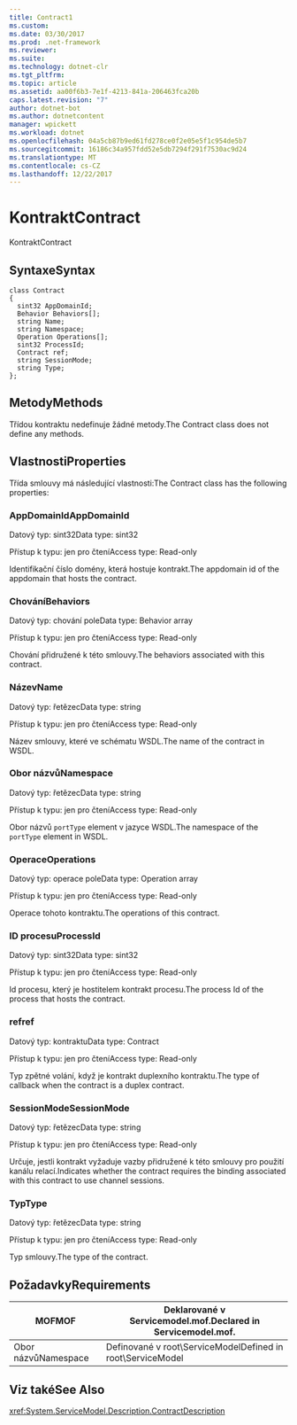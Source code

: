 ```yaml
---
title: Contract1
ms.custom: 
ms.date: 03/30/2017
ms.prod: .net-framework
ms.reviewer: 
ms.suite: 
ms.technology: dotnet-clr
ms.tgt_pltfrm: 
ms.topic: article
ms.assetid: aa00f6b3-7e1f-4213-841a-206463fca20b
caps.latest.revision: "7"
author: dotnet-bot
ms.author: dotnetcontent
manager: wpickett
ms.workload: dotnet
ms.openlocfilehash: 04a5cb87b9ed61fd278ce0f2e05e5f1c954de5b7
ms.sourcegitcommit: 16186c34a957fdd52e5db7294f291f7530ac9d24
ms.translationtype: MT
ms.contentlocale: cs-CZ
ms.lasthandoff: 12/22/2017
---
```

# <a name="contract"></a><span data-ttu-id="449b9-102">Kontrakt</span><span class="sxs-lookup"><span data-stu-id="449b9-102">Contract</span></span>
<span data-ttu-id="449b9-103">Kontrakt</span><span class="sxs-lookup"><span data-stu-id="449b9-103">Contract</span></span>  
  
## <a name="syntax"></a><span data-ttu-id="449b9-104">Syntaxe</span><span class="sxs-lookup"><span data-stu-id="449b9-104">Syntax</span></span>  
  
```  
class Contract  
{  
  sint32 AppDomainId;  
  Behavior Behaviors[];  
  string Name;  
  string Namespace;  
  Operation Operations[];  
  sint32 ProcessId;  
  Contract ref;  
  string SessionMode;  
  string Type;  
};  
```  
  
## <a name="methods"></a><span data-ttu-id="449b9-105">Metody</span><span class="sxs-lookup"><span data-stu-id="449b9-105">Methods</span></span>  
 <span data-ttu-id="449b9-106">Třídou kontraktu nedefinuje žádné metody.</span><span class="sxs-lookup"><span data-stu-id="449b9-106">The Contract class does not define any methods.</span></span>  
  
## <a name="properties"></a><span data-ttu-id="449b9-107">Vlastnosti</span><span class="sxs-lookup"><span data-stu-id="449b9-107">Properties</span></span>  
 <span data-ttu-id="449b9-108">Třída smlouvy má následující vlastnosti:</span><span class="sxs-lookup"><span data-stu-id="449b9-108">The Contract class has the following properties:</span></span>  
  
### <a name="appdomainid"></a><span data-ttu-id="449b9-109">AppDomainId</span><span class="sxs-lookup"><span data-stu-id="449b9-109">AppDomainId</span></span>  
 <span data-ttu-id="449b9-110">Datový typ: sint32</span><span class="sxs-lookup"><span data-stu-id="449b9-110">Data type: sint32</span></span>  
  
 <span data-ttu-id="449b9-111">Přístup k typu: jen pro čtení</span><span class="sxs-lookup"><span data-stu-id="449b9-111">Access type: Read-only</span></span>  
  
 <span data-ttu-id="449b9-112">Identifikační číslo domény, která hostuje kontrakt.</span><span class="sxs-lookup"><span data-stu-id="449b9-112">The appdomain id of the appdomain that hosts the contract.</span></span>  
  
### <a name="behaviors"></a><span data-ttu-id="449b9-113">Chování</span><span class="sxs-lookup"><span data-stu-id="449b9-113">Behaviors</span></span>  
 <span data-ttu-id="449b9-114">Datový typ: chování pole</span><span class="sxs-lookup"><span data-stu-id="449b9-114">Data type: Behavior array</span></span>  
  
 <span data-ttu-id="449b9-115">Přístup k typu: jen pro čtení</span><span class="sxs-lookup"><span data-stu-id="449b9-115">Access type: Read-only</span></span>  
  
 <span data-ttu-id="449b9-116">Chování přidružené k této smlouvy.</span><span class="sxs-lookup"><span data-stu-id="449b9-116">The behaviors associated with this contract.</span></span>  
  
### <a name="name"></a><span data-ttu-id="449b9-117">Název</span><span class="sxs-lookup"><span data-stu-id="449b9-117">Name</span></span>  
 <span data-ttu-id="449b9-118">Datový typ: řetězec</span><span class="sxs-lookup"><span data-stu-id="449b9-118">Data type: string</span></span>  
  
 <span data-ttu-id="449b9-119">Přístup k typu: jen pro čtení</span><span class="sxs-lookup"><span data-stu-id="449b9-119">Access type: Read-only</span></span>  
  
 <span data-ttu-id="449b9-120">Název smlouvy, které ve schématu WSDL.</span><span class="sxs-lookup"><span data-stu-id="449b9-120">The name of the contract in WSDL.</span></span>  
  
### <a name="namespace"></a><span data-ttu-id="449b9-121">Obor názvů</span><span class="sxs-lookup"><span data-stu-id="449b9-121">Namespace</span></span>  
 <span data-ttu-id="449b9-122">Datový typ: řetězec</span><span class="sxs-lookup"><span data-stu-id="449b9-122">Data type: string</span></span>  
  
 <span data-ttu-id="449b9-123">Přístup k typu: jen pro čtení</span><span class="sxs-lookup"><span data-stu-id="449b9-123">Access type: Read-only</span></span>  
  
 <span data-ttu-id="449b9-124">Obor názvů `portType` element v jazyce WSDL.</span><span class="sxs-lookup"><span data-stu-id="449b9-124">The namespace of the `portType` element in WSDL.</span></span>  
  
### <a name="operations"></a><span data-ttu-id="449b9-125">Operace</span><span class="sxs-lookup"><span data-stu-id="449b9-125">Operations</span></span>  
 <span data-ttu-id="449b9-126">Datový typ: operace pole</span><span class="sxs-lookup"><span data-stu-id="449b9-126">Data type: Operation array</span></span>  
  
 <span data-ttu-id="449b9-127">Přístup k typu: jen pro čtení</span><span class="sxs-lookup"><span data-stu-id="449b9-127">Access type: Read-only</span></span>  
  
 <span data-ttu-id="449b9-128">Operace tohoto kontraktu.</span><span class="sxs-lookup"><span data-stu-id="449b9-128">The operations of this contract.</span></span>  
  
### <a name="processid"></a><span data-ttu-id="449b9-129">ID procesu</span><span class="sxs-lookup"><span data-stu-id="449b9-129">ProcessId</span></span>  
 <span data-ttu-id="449b9-130">Datový typ: sint32</span><span class="sxs-lookup"><span data-stu-id="449b9-130">Data type: sint32</span></span>  
  
 <span data-ttu-id="449b9-131">Přístup k typu: jen pro čtení</span><span class="sxs-lookup"><span data-stu-id="449b9-131">Access type: Read-only</span></span>  
  
 <span data-ttu-id="449b9-132">Id procesu, který je hostitelem kontrakt procesu.</span><span class="sxs-lookup"><span data-stu-id="449b9-132">The process Id of the process that hosts the contract.</span></span>  
  
### <a name="ref"></a><span data-ttu-id="449b9-133">ref</span><span class="sxs-lookup"><span data-stu-id="449b9-133">ref</span></span>  
 <span data-ttu-id="449b9-134">Datový typ: kontraktu</span><span class="sxs-lookup"><span data-stu-id="449b9-134">Data type: Contract</span></span>  
  
 <span data-ttu-id="449b9-135">Přístup k typu: jen pro čtení</span><span class="sxs-lookup"><span data-stu-id="449b9-135">Access type: Read-only</span></span>  
  
 <span data-ttu-id="449b9-136">Typ zpětné volání, když je kontrakt duplexního kontraktu.</span><span class="sxs-lookup"><span data-stu-id="449b9-136">The type of callback when the contract is a duplex contract.</span></span>  
  
### <a name="sessionmode"></a><span data-ttu-id="449b9-137">SessionMode</span><span class="sxs-lookup"><span data-stu-id="449b9-137">SessionMode</span></span>  
 <span data-ttu-id="449b9-138">Datový typ: řetězec</span><span class="sxs-lookup"><span data-stu-id="449b9-138">Data type: string</span></span>  
  
 <span data-ttu-id="449b9-139">Přístup k typu: jen pro čtení</span><span class="sxs-lookup"><span data-stu-id="449b9-139">Access type: Read-only</span></span>  
  
 <span data-ttu-id="449b9-140">Určuje, jestli kontrakt vyžaduje vazby přidružené k této smlouvy pro použití kanálu relací.</span><span class="sxs-lookup"><span data-stu-id="449b9-140">Indicates whether the contract requires the binding associated with this contract to use channel sessions.</span></span>  
  
### <a name="type"></a><span data-ttu-id="449b9-141">Typ</span><span class="sxs-lookup"><span data-stu-id="449b9-141">Type</span></span>  
 <span data-ttu-id="449b9-142">Datový typ: řetězec</span><span class="sxs-lookup"><span data-stu-id="449b9-142">Data type: string</span></span>  
  
 <span data-ttu-id="449b9-143">Přístup k typu: jen pro čtení</span><span class="sxs-lookup"><span data-stu-id="449b9-143">Access type: Read-only</span></span>  
  
 <span data-ttu-id="449b9-144">Typ smlouvy.</span><span class="sxs-lookup"><span data-stu-id="449b9-144">The type of the contract.</span></span>  
  
## <a name="requirements"></a><span data-ttu-id="449b9-145">Požadavky</span><span class="sxs-lookup"><span data-stu-id="449b9-145">Requirements</span></span>  
  
|<span data-ttu-id="449b9-146">MOF</span><span class="sxs-lookup"><span data-stu-id="449b9-146">MOF</span></span>|<span data-ttu-id="449b9-147">Deklarované v Servicemodel.mof.</span><span class="sxs-lookup"><span data-stu-id="449b9-147">Declared in Servicemodel.mof.</span></span>|  
|---------|-----------------------------------|  
|<span data-ttu-id="449b9-148">Obor názvů</span><span class="sxs-lookup"><span data-stu-id="449b9-148">Namespace</span></span>|<span data-ttu-id="449b9-149">Definované v root\ServiceModel</span><span class="sxs-lookup"><span data-stu-id="449b9-149">Defined in root\ServiceModel</span></span>|  
  
## <a name="see-also"></a><span data-ttu-id="449b9-150">Viz také</span><span class="sxs-lookup"><span data-stu-id="449b9-150">See Also</span></span>  
 <xref:System.ServiceModel.Description.ContractDescription>
